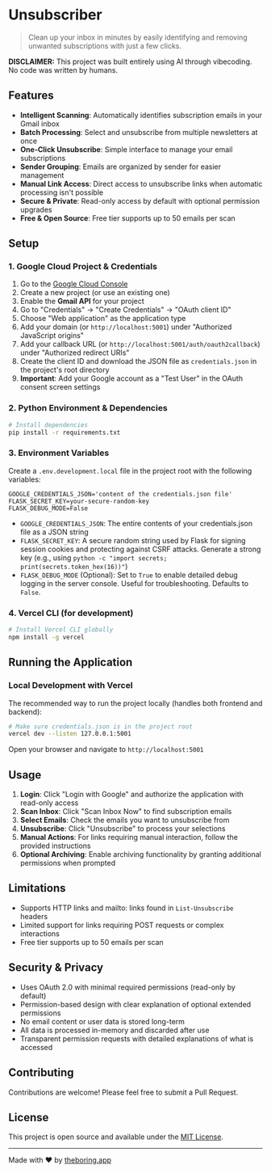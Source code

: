 # Unsubscriber

> Clean up your inbox in minutes by easily identifying and removing unwanted subscriptions with just a few clicks.

**DISCLAIMER:** This project was built entirely using AI through vibecoding. No code was written by humans.

## Features

- **Intelligent Scanning**: Automatically identifies subscription emails in your Gmail inbox
- **Batch Processing**: Select and unsubscribe from multiple newsletters at once
- **One-Click Unsubscribe**: Simple interface to manage your email subscriptions
- **Sender Grouping**: Emails are organized by sender for easier management
- **Manual Link Access**: Direct access to unsubscribe links when automatic processing isn't possible
- **Secure & Private**: Read-only access by default with optional permission upgrades
- **Free & Open Source**: Free tier supports up to 50 emails per scan

## Setup

### 1. Google Cloud Project & Credentials

1. Go to the [Google Cloud Console](https://console.cloud.google.com/)
2. Create a new project (or use an existing one)
3. Enable the **Gmail API** for your project
4. Go to "Credentials" → "Create Credentials" → "OAuth client ID"
5. Choose "Web application" as the application type
6. Add your domain (or `http://localhost:5001`) under "Authorized JavaScript origins"
7. Add your callback URL (or `http://localhost:5001/auth/oauth2callback`) under "Authorized redirect URIs"
8. Create the client ID and download the JSON file as `credentials.json` in the project's root directory
9. **Important**: Add your Google account as a "Test User" in the OAuth consent screen settings

### 2. Python Environment & Dependencies

```bash
# Install dependencies
pip install -r requirements.txt
```

### 3. Environment Variables

Create a `.env.development.local` file in the project root with the following variables:

```
GOOGLE_CREDENTIALS_JSON='content of the credentials.json file'
FLASK_SECRET_KEY=your-secure-random-key
FLASK_DEBUG_MODE=False
```

- `GOOGLE_CREDENTIALS_JSON`: The entire contents of your credentials.json file as a JSON string
- `FLASK_SECRET_KEY`: A secure random string used by Flask for signing session cookies and protecting against CSRF attacks. Generate a strong key (e.g., using `python -c "import secrets; print(secrets.token_hex(16))"`)
- `FLASK_DEBUG_MODE` (Optional): Set to `True` to enable detailed debug logging in the server console. Useful for troubleshooting. Defaults to `False`.

### 4. Vercel CLI (for development)

```bash
# Install Vercel CLI globally
npm install -g vercel
```

## Running the Application

### Local Development with Vercel

The recommended way to run the project locally (handles both frontend and backend):

```bash
# Make sure credentials.json is in the project root
vercel dev --listen 127.0.0.1:5001
```

Open your browser and navigate to `http://localhost:5001`

## Usage

1. **Login**: Click "Login with Google" and authorize the application with read-only access
2. **Scan Inbox**: Click "Scan Inbox Now" to find subscription emails
3. **Select Emails**: Check the emails you want to unsubscribe from
4. **Unsubscribe**: Click "Unsubscribe" to process your selections
5. **Manual Actions**: For links requiring manual interaction, follow the provided instructions
6. **Optional Archiving**: Enable archiving functionality by granting additional permissions when prompted

## Limitations

- Supports HTTP links and mailto: links found in `List-Unsubscribe` headers
- Limited support for links requiring POST requests or complex interactions
- Free tier supports up to 50 emails per scan

## Security & Privacy

- Uses OAuth 2.0 with minimal required permissions (read-only by default)
- Permission-based design with clear explanation of optional extended permissions
- No email content or user data is stored long-term
- All data is processed in-memory and discarded after use
- Transparent permission requests with detailed explanations of what is accessed

## Contributing

Contributions are welcome! Please feel free to submit a Pull Request.

## License

This project is open source and available under the [MIT License](LICENSE).

---

Made with ♥ by [theboring.app](https://theboring.app)